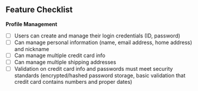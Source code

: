 Feature Checklist
-----------------

**Profile Management**
- [ ] Users can create and manage their login credentials (ID, password)
- [ ] Can manage personal information (name, email address, home address) and nickname
- [ ] Can manage multiple credit card info
- [ ] Can manage multiple shipping addresses
- [ ] Validation on credit card info and passwords must meet security standards (encrypted/hashed password storage, basic validation that credit card contains numbers and proper dates)

